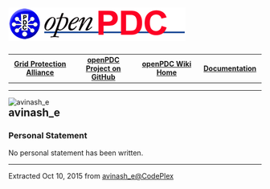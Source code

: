<HTML>
<html xmlns="http://www.w3.org/1999/xhtml" xml:lang="en" lang="en" class="">
<head>
<meta http-equiv="Content-Type" content="text/html; charset=utf-8" />
<title>Contributor - avinash_e</title>
<meta content="avinash_e" property="profile:username" />
</head>
<body>
<!--HtmlToGmd.Body-->
<h1>
<a href="https://github.com/GridProtectionAlliance/openPDC/tree/master/Source/Documentation/wiki/openPDC_Home.md"><img src="https://github.com/GridProtectionAlliance/openPDC/blob/master/Source/Documentation/wiki/openPDC_Logo.png" alt="The Open Source Phasor Data Concentrator" /></a></h1>
<div id="NavigationMenu">
<table style="width: 100%; border-collapse: collapse; border: 0px solid gray;">
<tr>
<td style="width: 25%; text-align:center;"><b><a href="http://www.gridprotectionalliance.org">Grid Protection Alliance</a></b></td>
<td style="width: 25%; text-align:center;"><b><a href="https://github.com/GridProtectionAlliance/openPDC">openPDC Project on GitHub</a></b></td>
<td style="width: 25%; text-align:center;"><b><a href="https://github.com/GridProtectionAlliance/openPDC/tree/master/Source/Documentation/wiki/openPDC_Home.md">openPDC Wiki Home</a></b></td>
<td style="width: 25%; text-align:center;"><b><a href="https://github.com/GridProtectionAlliance/openPDC/tree/master/Source/Documentation/wiki/openPDC_Documentation_Home.md">Documentation</a></b></td>
</tr>
</table>
</div>
<hr />
<!--/HtmlToGmd.Body-->
<img src="https://github.com/GridProtectionAlliance/openPDC/blob/master/Source/Documentation/wiki/Contributors/codeplex.png" alt="avinash_e" /><br />
<h2 class="user_name" style="display: inline">avinash_e</h2>
<h3>Personal Statement</h3>
<div class="WikiContent" id="WikiContentDiv">
No personal statement has been written.<br />
</div>
<div id="footer">
<hr />
Extracted Oct 10, 2015 from <a href="http://www.codeplex.com/site/users/view/avinash_e">avinash_e@CodePlex</a>
</div>
</body>
</html>
</HTML>

